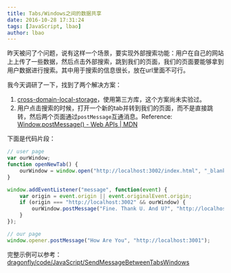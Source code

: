 ```yaml
---
title: Tabs/Windows之间的数据共享
date: 2016-10-28 17:31:24
tags: [JavaScript, lbao]
author: lbao
---
```


昨天被问了个问题，说有这样一个场景，要实现外部搜索功能：用户在自己的网站上上传了一些数据，然后点击外部搜索，跳到我们的页面，我们的页面要能够拿到用户数据进行搜索。其中用于搜索的信息很长，放在url里面不可行。

我今天调研了一下，找到了两个解决方案：
1. [cross-domain-local-storage](https://github.com/ofirdagan/cross-domain-local-storage/wiki)，使用第三方库，这个方案尚未实验过。
2. 用户点击搜索的时候，打开一个新的tab并转到我们的页面，而不是直接跳转，然后两个页面通过`postMessage`互通消息。Reference: [Window.postMessage() - Web APIs | MDN](https://developer.mozilla.org/en-US/docs/Web/API/Window/postMessage)

<!-- more -->
下面是代码片段：
```JavaScript
// user page
var ourWindow;
function openNewTab() {
	ourWindow = window.open("http://localhost:3002/index.html", "_blank");
}

window.addEventListener("message", function(event) {
	var origin = event.origin || event.originalEvent.origin;
	if (origin === "http://localhost:3002" && ourWindow) {
		ourWindow.postMessage("Fine. Thank U. And U?", "http://localhost:3002");
	}
});
```

```JavaScript
// our page
window.opener.postMessage("How Are You", "http://localhost:3001");
```

完整示例可以参考：[dragonfly/code/JavaScript/SendMessageBetweenTabsWindows](https://github.com/wflkaaa/dragonfly/tree/master/code/JavaScript/SendMessageBetweenTabsWindows)